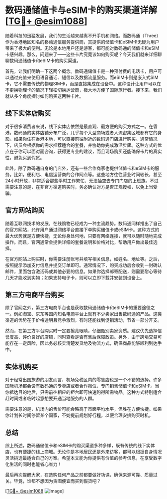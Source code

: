 # 数码通储值卡与eSIM卡的购买渠道详解[[TG💪+ @esim1088](https://t.me/s/esim1088)]

随着科技的迅猛发展，我们的生活越来越离不开手机和网络。而数码通（Three）作为香港地区知名的移动通信服务提供商，其提供的储值卡和eSIM卡无疑为用户带来了极大的便利。无论是本地用户还是游客，都可能对数码通的储值卡和eSIM卡感兴趣。那么，问题来了——这些卡片究竟该如何购买呢？今天我们就来详细聊聊数码通储值卡和eSIM卡的购买渠道。

首先，让我们明确一下这两个概念。数码通储值卡是一种预付费的电话卡，用户可以通过充值来使用语音通话、短信以及数据流量服务。而eSIM卡则是嵌入式SIM卡，它不需要传统的物理SIM卡，而是直接集成在设备中。这种设计让用户可以在不更换物理卡的情况下轻松切换运营商，极大地方便了国际旅行者。接下来，我们就从多个角度探讨如何购买这两种卡片。

## 线下实体店购买

对于很多消费者来说，线下实体店依然是最直观、最方便的购买方式之一。在香港，数码通的实体店铺分布广泛，几乎每个大型商场或者人流密集区域都有它的身影。如果你住在香港本地，可以直接前往附近的数码通门店进行购买。通常情况下，店员会根据你的需求推荐适合的套餐，并协助你完成激活步骤。这种方式的优点在于你可以面对面咨询，获得更专业的建议，而且现场购买还能确保卡片的真实性，避免买到假货。

此外，除了数码通自身的门店外，还有一些合作商家也提供储值卡和eSIM卡的服务。比如，便利店、电信运营商的合作网点等。这些地方往往营业时间较长，甚至24小时开放，非常适合那些平时工作繁忙、无法抽空去专门门店的上班族。不过需要注意的是，在非官方渠道购买时，务必确认对方是否正规授权，以免上当受骗。

## 官方网站购买

随着互联网技术的发展，在线购物已经成为一种主流趋势。数码通同样推出了自己的官方网站，允许用户通过网络平台直接下单购买储值卡或eSIM卡。这种方式的最大优势就是方便快捷，无论你身处何地，只要有网络连接，就可以随时随地完成操作。而且，官网通常会提供详细的套餐说明和价格对比，帮助用户做出最佳选择。

在官方网站上购买时，你需要注册账号并填写相关信息，如姓名、地址等。之后，按照提示添加支付信息并提交订单即可。通常情况下，购买成功后会收到一封确认邮件，里面包含激活码或其他必要的信息。如果你选择邮寄配送，则需要耐心等待几天才能收到实物；如果支持电子卡，则可以立即下载并安装到设备上。

## 第三方电商平台购买

除了官网之外，第三方电商平台也是获取数码通储值卡和eSIM卡的重要途径之一。例如淘宝、京东等国内知名电商平台上就有不少卖家出售数码通的产品。这类渠道的优势在于价格透明且竞争激烈，有时还能找到促销活动，节省一部分开支。

然而，在第三方平台购买时一定要擦亮眼睛，仔细甄别卖家资质。建议优先选择信誉度高、评价良好的店铺，同时查看是否有售后保障政策。另外，由于跨境交易可能存在一定风险，因此务必核实清楚发货地及物流方式，确保商品能够顺利到达手中。

## 实体机购买

对于经常出国旅游的朋友而言，机场免税区内的零售店也是一个不错的选择。许多国际机场都会设有数码通的专卖店或者合作摊位，专门销售储值卡和eSIM卡。当你抵达目的地后，只需前往相应的柜台即可快速购得所需物品。这种方式特别适合赶时间或者临时起意想要开通当地服务的人群。

需要注意的是，机场内的售价可能会略高于市面平均水平，但胜在方便快捷。如果你计划长时间停留某个国家，不妨提前规划好行程，以便合理安排购买时机。

## 总结

综上所述，数码通储值卡和eSIM卡的购买渠道多种多样，既有传统的线下实体店，也有便捷的线上商城。无论你是本地居民还是外来访客，都可以根据自身情况灵活挑选最适合自己的方案。希望本文能为你提供有价值的参考信息，在享受数字化生活的同时也能省心省力！

最后再次提醒大家，在选购任何产品之前都要做好功课，确保来源可靠、质量过关。毕竟，谁都不想因为贪图便宜而买到假货吧？

[[TG💪+ @esim1088](https://t.me/s/esim1088) ![Image](https://i.postimg.cc/4NQfJmqS/Snipaste-2025-05-13-00-14-12.png)]